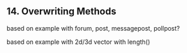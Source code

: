 ## 14. Overwriting Methods

based on example with forum, post, messagepost, pollpost?

based on example with 2d/3d vector with length()

